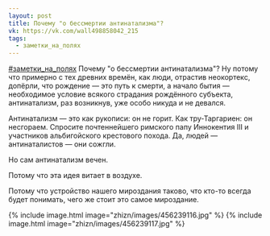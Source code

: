 ```yaml
---
layout: post
title: Почему "о бессмертии антинатализма"?
vk: https://vk.com/wall498858042_215
tags:
  - заметки_на_полях
---
```

[#заметки_на_полях](poisk.html#заметки_на_полях) Почему "о бессмертии антинатализма"? Ну потому что примерно с тех древних времён, как люди, отрастив неокортекс, допёрли, что рождение — это путь к смерти, а начало бытия — необходимое условие всякого страдания рождённого субъекта, антинатализм, раз возникнув, уже особо никуда и не девался. 

Антинатализм — это как рукописи: он не горит. Как тру-Таргариен: он несгораем. Спросите почтеннейшего римского папу Иннокентия III и участников альбигойского крестового похода. Да, людей — антинаталистов — они сожгли. 

Но сам антинатализм вечен. 

Потому что эта идея витает в воздухе. 

Потому что устройство нашего мироздания таково, что кто-то всегда будет понимать, чего же стоит это самое мироздание.

{% include image.html image="zhizn/images/456239116.jpg" %}
{% include image.html image="zhizn/images/456239117.jpg" %}